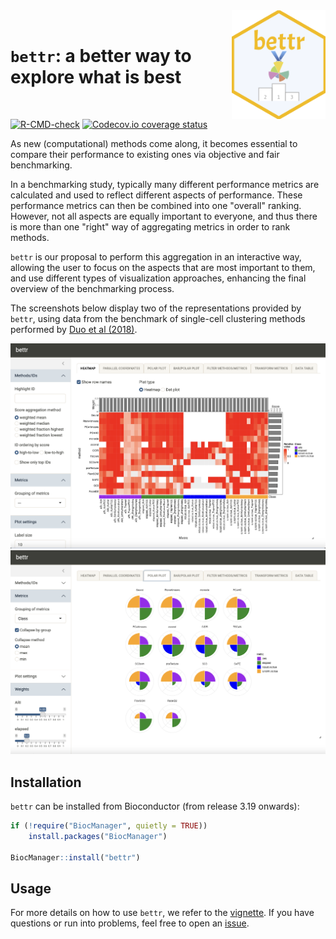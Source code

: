 <img src="man/figures/bettr.png" align="right" alt="bettr" width="150"/>

<br>

# `bettr`: a better way to explore what is best

<br>

<!-- badges: start -->
[![R-CMD-check](https://github.com/federicomarini/bettr/workflows/R-CMD-check/badge.svg)](https://github.com/federicomarini/bettr/actions)
[![Codecov.io coverage status](https://codecov.io/github/federicomarini/bettr/coverage.svg?branch=devel)](https://codecov.io/github/federicomarini/bettr)
<!-- badges: end -->

As new (computational) methods come along, it becomes essential to compare 
their performance to existing ones via objective and fair benchmarking.

In a benchmarking study, typically many different performance metrics are
calculated and used to reflect different aspects of performance.
These performance metrics can then be combined into one "overall" ranking. 
However, not all aspects are equally important to everyone, and thus there is
more than one "right" way of aggregating metrics in order to rank methods. 

`bettr` is our proposal to perform this aggregation in an interactive way, 
allowing the user to focus on the aspects that are most important to them, 
and use different types of visualization approaches, enhancing the final 
overview of the benchmarking process.

The screenshots below display two of the representations provided by 
`bettr`, using data from the benchmark of single-cell clustering methods 
performed by [Duo et al (2018)](https://f1000research.com/articles/7-1141).

<img src="vignettes/bettr-screenshot-heatmap.png" alt="Heatmap" width="800"/>
<img src="vignettes/bettr-screenshot-polar.png" alt="Polar plot" width="800"/>

## Installation

`bettr` can be installed from Bioconductor (from release 3.19 onwards): 

``` r
if (!require("BiocManager", quietly = TRUE))
    install.packages("BiocManager")

BiocManager::install("bettr")
```

## Usage

For more details on how to use `bettr`, we refer to the 
[vignette](https://federicomarini.github.io/bettr/articles/bettr.html).
If you have questions or run into problems, feel free to open an 
[issue](https://github.com/federicomarini/bettr/issues).
